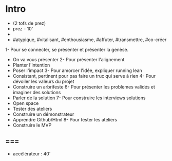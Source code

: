 # Intro
- (2 tofs de prez)
- prez - 10'
- 
- #atypique, #vitalisant, #enthousiasme, #affuter, #transmettre, #co-créer 

1- Pour se connecter, se présenter et présenter la genèse.
- On va vous présenter
2- Pour présenter l'alignement
- Planter l'intention
- Poser l'impact
3- Pour amorcer l'idée, expliquer running lean
- Consistant, pertinent pour pas faire un truc qui serve à rien
4- Pour dévoiler les valeurs du projet
- Construire un arbrifeste
6- Pour présenter les problèmes validés et imaginer des solutions
- Parler de la solution
7- Pour construire les interviews solutions
- Open space
- Tester des ateliers
- Construire un démonstrateur
- Apprendre Github/Html
8- Pour tester les ateliers
- Construire le MVP



===
- 
- accélérateur : 40'

